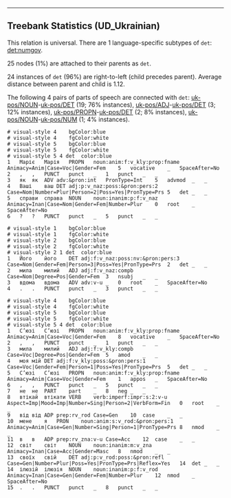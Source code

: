 

--------------------------------------------------------------------------------

## Treebank Statistics (UD_Ukrainian)

This relation is universal.
There are 1 language-specific subtypes of `det`: [det:numgov]().

25 nodes (1%) are attached to their parents as `det`.

24 instances of `det` (96%) are right-to-left (child precedes parent).
Average distance between parent and child is 1.12.

The following 4 pairs of parts of speech are connected with `det`: [uk-pos/NOUN]()-[uk-pos/DET]() (19; 76% instances), [uk-pos/ADJ]()-[uk-pos/DET]() (3; 12% instances), [uk-pos/PROPN]()-[uk-pos/DET]() (2; 8% instances), [uk-pos/NOUN]()-[uk-pos/NUM]() (1; 4% instances).


~~~ conllu
# visual-style 4	bgColor:blue
# visual-style 4	fgColor:white
# visual-style 5	bgColor:blue
# visual-style 5	fgColor:white
# visual-style 5 4 det	color:blue
1	Маріє	Марія	PROPN	noun:anim:f:v_kly:prop:fname	Animacy=Anim|Case=Voc|Gender=Fem	5	vocative	_	SpaceAfter=No
2	,	,	PUNCT	punct	_	1	punct	_	_
3	як	як	ADV	adv:&pron:int	PronType=Int	5	advmod	_	_
4	Ваші	ваш	DET	adj:p:v_naz:poss:&pron:pers:2	Case=Nom|Number=Plur|Person=2|Poss=Yes|PronType=Prs	5	det	_	_
5	справи	справа	NOUN	noun:inanim:p:f:v_naz	Animacy=Inan|Case=Nom|Gender=Fem|Number=Plur	0	root	_	SpaceAfter=No
6	?	?	PUNCT	punct	_	5	punct	_	_

~~~


~~~ conllu
# visual-style 1	bgColor:blue
# visual-style 1	fgColor:white
# visual-style 2	bgColor:blue
# visual-style 2	fgColor:white
# visual-style 2 1 det	color:blue
1	Його	його	DET	adj:f:v_naz:poss:nv:&pron:pers:3	Case=Nom|Gender=Fem|Person=3|Poss=Yes|PronType=Prs	2	det	_	_
2	мила	милий	ADJ	adj:f:v_naz:compb	Case=Nom|Degree=Pos|Gender=Fem	3	nsubj	_	_
3	вдома	вдома	ADV	adv:v-u	_	0	root	_	SpaceAfter=No
4	.	.	PUNCT	punct	_	3	punct	_	_

~~~


~~~ conllu
# visual-style 4	bgColor:blue
# visual-style 4	fgColor:white
# visual-style 5	bgColor:blue
# visual-style 5	fgColor:white
# visual-style 5 4 det	color:blue
1	С’юзі	С’юзі	PROPN	noun:anim:f:v_kly:prop:fname	Animacy=Anim|Case=Voc|Gender=Fem	8	vocative	_	SpaceAfter=No
2	,	,	PUNCT	punct	_	1	punct	_	_
3	мила	милий	ADJ	adj:f:v_kly:compb	Case=Voc|Degree=Pos|Gender=Fem	5	amod	_	_
4	моя	мій	DET	adj:f:v_kly:poss:&pron:pers:1	Case=Voc|Gender=Fem|Person=1|Poss=Yes|PronType=Prs	5	det	_	_
5	С’юзі	С’юзі	PROPN	noun:anim:f:v_kly:prop:fname	Animacy=Anim|Case=Voc|Gender=Fem	1	appos	_	SpaceAfter=No
6	,	,	PUNCT	punct	_	5	punct	_	_
7	не	не	PART	part	_	8	neg	_	_
8	втікай	втікати	VERB	verb:imperf:impr:s:2:v-u	Aspect=Imp|Mood=Imp|Number=Sing|Person=2|VerbForm=Fin	0	root	_	_
9	від	від	ADP	prep:rv_rod	Case=Gen	10	case	_	_
10	мене	я	PRON	noun:anim:s:v_rod:&pron:pers:1	Animacy=Anim|Case=Gen|Number=Sing|Person=1|PronType=Prs	8	nmod	_	_
11	в	в	ADP	prep:rv_zna:v-u	Case=Acc	12	case	_	_
12	світ	світ	NOUN	noun:inanim:m:v_zna	Animacy=Inan|Case=Acc|Gender=Masc	8	nmod	_	_
13	своїх	свій	DET	adj:p:v_rod:poss:&pron:refl	Case=Gen|Number=Plur|Poss=Yes|PronType=Prs|Reflex=Yes	14	det	_	_
14	ілюзій	ілюзія	NOUN	noun:inanim:p:f:v_rod	Animacy=Inan|Case=Gen|Gender=Fem|Number=Plur	12	nmod	_	SpaceAfter=No
15	.	.	PUNCT	punct	_	8	punct	_	_

~~~


